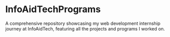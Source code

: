 # InfoAidTechPrograms
A comprehensive repository showcasing my web development internship journey at InfoAidTech, featuring all the projects and programs I worked on.
